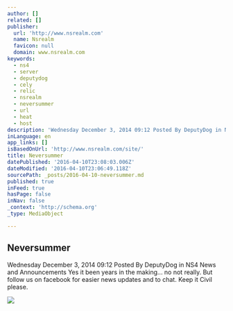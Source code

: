 ```yaml
---
author: []
related: []
publisher:
  url: 'http://www.nsrealm.com'
  name: Nsrealm
  favicon: null
  domain: www.nsrealm.com
keywords:
  - ns4
  - server
  - deputydog
  - cely
  - relic
  - nsrealm
  - neversummer
  - url
  - heat
  - host
description: 'Wednesday December 3, 2014 09:12 Posted By DeputyDog in NS4 News and Announcements Yes it been years in the making... no not really. But follow us on facebook for easier news updates and to chat. Keep it Civil please.'
inLanguage: en
app_links: []
isBasedOnUrl: 'http://www.nsrealm.com/site/'
title: Neversummer
datePublished: '2016-04-10T23:08:03.006Z'
dateModified: '2016-04-10T23:06:49.118Z'
sourcePath: _posts/2016-04-10-neversummer.md
published: true
inFeed: true
hasPage: false
inNav: false
_context: 'http://schema.org'
_type: MediaObject

---
```

<article style=""><h1>Neversummer</h1><p>Wednesday December 3, 2014 09:12 Posted By DeputyDog in NS4 News and Announcements Yes it been years in the making... no not really. But follow us on facebook for easier news updates and to chat. Keep it Civil please.</p><img src="http://www.nsrealm.com/site/images/random/underwater1.jpg" /></article>